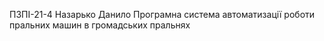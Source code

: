 ПЗПІ-21-4
Назарько Данило
Програмна система автоматизації роботи пральних машин в громадських пральнях
